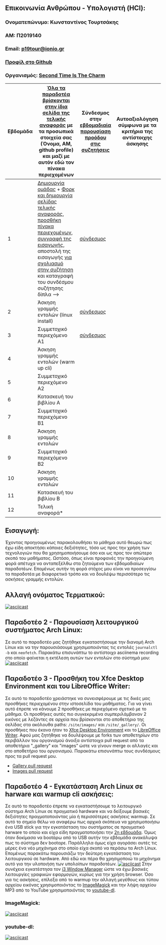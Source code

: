 ## Επικοινωνία Ανθρώπου - Υπολογιστή (HCI):

### Ονοματεπώνυμο: Κωνσταντίνος Τουρτσάκης
### ΑΜ: Π2019140
### Email: [p19tour@ionio.gr](mailto:p19tour@ionio.gr)
### [Προφίλ στο Github](https://github.com/KonstantinosTourtsakis)
### Οργανισμός: [Second Time Is The Charm](https://github.com/Second-Time-Is-The-Charm/Main)

| Εβδομάδα | [Όλα τα παραδοτέα βρίσκονται στην ίδια σελίδα της τελικής αναφοράς](https://courses-ionio.github.io/help/deliverables/) με τα προσωπικά στοιχεία σας (Όνομα, ΑΜ, github profile) και μαζί με αυτόν εδώ τον πίνακα περιεχομένων | Σύνδεσμος στην [εβδομαδιαία παρουσίαση προόδου στις συζητήσεις](https://github.com/courses-ionio/help/discussions/categories/show-and-tell) | Αυτοαξιολόγηση σύμφωνα με τα κριτήρια της αντίστοιχης άσκησης |
| --- | --- | --- | --- |
| 1 |  [Δημιουργία ομάδας](https://github.com/courses-ionio/hci/discussions/1794) + [Φορκ και δημιουργία σελίδας τελικής αναφοράς](https://courses-ionio.github.io/help/guide/), [προσθήκη πίνακα περιεχομένων](https://raw.githubusercontent.com/courses-ionio/hci/master/README.md), [συγγραφή της εισαγωγής](https://courses-ionio.github.io/help/intro/), αποστολή της εισαγωγής [για σχολιασμό στην συζήτηση](https://github.com/courses-ionio/help/discussions/categories/show-and-tell) και καταγραφή του συνδέσμου συζήτησης δίπλα --> | [σύνδεσμος](https://github.com/courses-ionio/help/discussions/876) | |
| 2 | Άσκηση γραμμής εντολών (linux install) | [σύνδεσμος](https://github.com/courses-ionio/help/discussions/1011) | |
| 3 | Συμμετοχικό περιεχόμενο A1 |[σύνδεσμος](https://github.com/courses-ionio/help/discussions/1178) | |
| 4 | Άσκηση γραμμής εντολών (warm up cli) | | |
| 5 | Συμμετοχικό περιεχόμενο A2 | | |
| 6 | Κατασκευή του βιβλίου Α | | |
| 7 | Συμμετοχικό περιεχόμενο B1 | | |
| 8 | Άσκηση γραμμής εντολών | | |
| 9 | Συμμετοχικό περιεχόμενο B2 | | |
| 10 | Άσκηση γραμμής εντολών | | |
| 11 | Κατασκευή του βιβλίου Β | | |
| 12 | Τελική αναφορά* | | |

## <a name="P">Εισαγωγή:</a>
Έχοντας προηγουμένως παρακολουθήσει το μάθημα αυτό θεωρώ πως έχω είδη αποκτήσει κάποιες δεξιότητες, τόσο ως προς την χρήση των τεχνολογιών που θα χρησημοποιήσουμε όσο και ως προς τον απώτερο σκοπό του μαθήματος. Ωστόσο, όπως είναι προφανές την προηγούμενη φορά απέτυχα να ανταπεξέλθω στα ζητούμενα των εβδομαδιαίων παραδοτέων. Επομένως αυτήν τη φορά στόχος μου είναι να προσεγγίσω τα παραδοτέα με διαφορετικό τρόπο και να δουλέψω περισσότερο τις ασκήσεις γραμμής εντολών.


## Αλλαγή ονόματος Τερματικού:
[![asciicast](https://asciinema.org/a/527599.svg)](https://asciinema.org/a/527599)

## Παραδοτέο 2 - Παρουσίαση λειτουργικού συστήματος Arch Linux:
Σε αυτό το παραδοτέο μας ζητήθηκε εγκαταστήσουμε την διανομή Arch Linux και να την παρουσιάσουμε χρησιμοποιόντας τις εντολές `journalctl -b` και `neofetch`. Παρακάτω επισυνάπτω το αντίστοιχο asciinema recording στο οποίο φαίνεται η εκτέλεση αυτών των εντολών στο σύστημά μου:
[![asciicast](https://asciinema.org/a/527600.svg)](https://asciinema.org/a/527600)

## Παραδοτέο 3 - Προσθήκη του Xfce Desktop Environment και του LibreOffice Writer:
Σε αυτό το παραδοτέο χρειάστηκε να συνεισφέρουμε με τις δικές μας προσθήκες περιεχομένου στην ιστοσελίδα του μαθήματος. Για να γίνει αυτό έπρεπε να κάνουμε 2 προσθήκες με περιεχόμενο σχετικό με το μάθημα. Οι προσθήκες αυτές πιο συγκεκριμένα συμπεριλάμβαναν 2 εικόνες με λεζάντες σε αρχεία που βρίσκονται στο αποθετήριο της σελίδας στα ακόλουθα paths: `/site/images/` και `/site/_gallery/`. Οι προσθήκες που έκανα ήταν το [Xfce Desktop Environment](https://stitc-site.netlify.app/gallery/xfce/) και το [LibreOffice Writer](https://stitc-site.netlify.app/gallery/libreoffice-writer/). Αφού μας ζητήθηκε να δουλέψουμε με forks των αποθετηρίων στο περιβάλλον του οργανισμού άνοιξα αντίστοιχα pull request από τα αποθετήρια "_gallery" και "images" ώστε να γίνουν merge οι αλλαγές και στο αποθετήριο του οργανισμού. Παρακάτω επισυνάπτω τους συνδέσμους προς τα pull request μου.
- [Gallery pull request](https://github.com/Second-Time-Is-The-Charm/_gallery/pull/7)
- [Images pull request](https://github.com/Second-Time-Is-The-Charm/images/pull/7)


## Παραδοτέο 4 - Εγκατάσταση Arch Linux σε harware και warmup cli ασκήσεις:
Σε αυτό το παραδοτέο έπρεπε να εγκαταστήσουμε το λειτουργικό σύστημα Arch Linux σε πραγματικό hardware και να δείξουμε βασικές δεξιότητες πραγματοποιόντας μία ή περισσότερες ασκήσεις warmup. Σε αυτό το σημείο θέλω να αναφέρω πως αρχικά σκόπευα να χρησιμοποιήσω ένα USB stick για την εγκατάσταση του συστήματος σε πραγματικό harware το οποίο και είχα είδη πραγματοποιήσει την [2η εβδομάδα](https://github.com/KonstantinosTourtsakis/hci/tree/2019140/projects/2019140#%CF%80%CE%B1%CF%81%CE%B1%CE%B4%CE%BF%CF%84%CE%AD%CE%BF-2---%CF%80%CE%B1%CF%81%CE%BF%CF%85%CF%83%CE%AF%CE%B1%CF%83%CE%B7-%CE%BB%CE%B5%CE%B9%CF%84%CE%BF%CF%85%CF%81%CE%B3%CE%B9%CE%BA%CE%BF%CF%8D-%CF%83%CF%85%CF%83%CF%84%CE%AE%CE%BC%CE%B1%CF%84%CE%BF%CF%82-arch-linux). Όμως όταν δοκίμασα να bootάρω από το USB αυτήν την εβδομάδα ανακάλυψα πως το σύστημα δεν bootαρε. Παράλληλα όμως είχα αγοράσει αυτές τις μέρες ένα νέο μηχάνημα στο οποίο είχα σκοπό να περάσω τα Arch Linux. Επομένως παρακάτω παρουσιάζω την δεύτερη εγκατάσταση του λειτουργικού σε hardware. Από εδώ και πέρα θα χρησιμοποιώ το μηχάνημα αυτό για την υλοποιήση των υπολοίπων παραδοτέων.
[![asciicast](https://asciinema.org/a/533191.svg)](https://asciinema.org/a/533191)
Στην συνέχεια εγκατέστησα τον [i3 Window Manager](https://i3wm.org/) ώστε να έχω βασικές λειτουργίες γραφικών εφαρμογών, κυρίως για την χρήση browser. Όσο για τις ασκήσεις, επίλεξα από το warmup την αλλαγή μεγέθους και τύπου αρχείου εικόνας χρησιμοποιόντας το [ImageMagick](https://imagemagick.org/) και την λήψη αρχείου MP3 από το YouTube χρησιμοποιόντας το [youtube-dl](https://youtube-dl.org/). 
### ImageMagick:
[![asciicast](https://asciinema.org/a/533403.svg)](https://asciinema.org/a/533403)
### youtube-dl:
[![asciicast](https://asciinema.org/a/533404.svg)](https://asciinema.org/a/533404)
